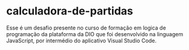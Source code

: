 # calculadora-de-partidas
Esse é um desafio presente no curso de formação em logica de programação da plataforma da DIO que foi desenvolvido na linguagem JavaScript, por intermédio do aplicativo Visual Studio Code.
